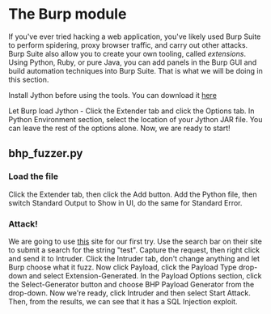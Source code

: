 # The Burp module
If you've ever tried hacking a web application, you've likely used Burp Suite to perform spidering, proxy browser traffic, and carry out other attacks. Burp Suite also allow you to create your own tooling, called *extensions*. Using Python, Ruby, or pure Java, you can add panels in the Burp GUI and build automation techniques into Burp Suite. That is what we will be doing in this section.

Install Jython before using the tools. You can download it [here](https://www.jython.org/download)

Let Burp load Jython - Click the Extender tab and click the Options tab. In Python Environment section, select the location of your Jython JAR file. You can leave the rest of the options alone. Now, we are ready to start!
## bhp_fuzzer.py
### Load the file
Click the Extender tab, then click the Add button. Add the Python file, then switch Standard Output to Show in UI, do the same for Standard Error.
### Attack!
We are going to use [this](http://testphp.vulnweb.com/) site for our first try. Use the search bar on their site to submit a search for the string "test". Capture the request, then right click and send it to Intruder. Click the Intruder tab, don't change anything and let Burp choose what it fuzz. Now click Payload, click the Payload Type drop-down and select Extension-Generated. In the Payload Options section, click the Select-Generator button and choose BHP Payload Generator from the drop-down. Now we're ready, click Intruder and then select Start Attack. Then, from the results, we can see that it has a SQL Injection exploit.
